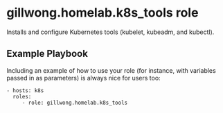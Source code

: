 gillwong.homelab.k8s_tools role
=========

Installs and configure Kubernetes tools (kubelet, kubeadm, and kubectl).

Example Playbook
----------------

Including an example of how to use your role (for instance, with variables passed in as parameters) is always nice for users too:

    - hosts: k8s
      roles:
         - role: gillwong.homelab.k8s_tools
